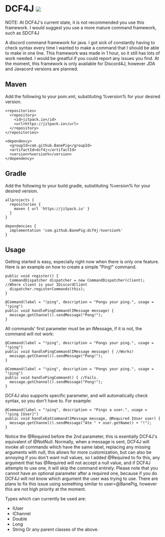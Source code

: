 # DCF4J [![](https://jitpack.io/v/BanePig/dcf4j.svg)](https://jitpack.io/#BanePig/dcf4j)

NOTE: At DCF4J's current state, it is not recommended you use this framework. I would suggest you use a more mature command framework, such as SDCF4J

A discord command framework for java. I got sick of constantly having to check syntax every time I wanted to make a command that I should be able to make in one line. This framework was made in 1 hour, so it still has lots of work needed. I would be greatful if you could report any issues you find. At the moment, this framework is only available for Discord4J, however JDA and Javacord versions are planned. 

## Maven

Add the following to your pom.xml, substituting %version% for your desired version.
```
<repositories>
  <repository>
    <id>jitpack.io</id>
    <url>https://jitpack.io</url>
  </repository>
</repositories>
```

```
<dependency>
  <groupId>com.github.BanePig</groupId>
  <artifactId>dcf4j</artifactId>
  <version>%version%</version>
</dependency>
```

## Gradle

Add the following to your build.gradle, substituting %version% for your desired version.
```
allprojects {
  repositories {
    maven { url 'https://jitpack.io' }
  }
}
```
  
```
dependencies {
  implementation 'com.github.BanePig:dcf4j:%version%'
}
```

## Usage
Getting started is easy, especially right now when there is only one feature.
Here is an example on how to create a simple "Ping!" command.

```
public void register() {
  CommandDispatcher dispatcher = new CommandDispatcher(client); //Where client is your IDiscordClient
  dispatcher.registerCommands(this);
}

@Command(label = "!ping", description = "Pongs your ping.", usage = "!ping")
public void handlePingCommand(IMessage message) {
  message.getChannel().sendMessage("Pong!");
}
```

All commands' first parameter must be an IMessage, if it is not, the command will not work:

```
@Command(label = "!ping", description = "Pongs your ping.", usage = "!ping")
public void handlePingCommand(IMessage message) { //Works!
  message.getChannel().sendMessage("Pong!");
}
```
```
@Command(label = "!ping", description = "Pongs your ping.", usage = "!ping")
public void handlePingCommand() { //Fails.
  message.getChannel().sendMessage("Pong!");
}
```

DCF4J also supports specific parameter, and will automatically check syntax, so you don't have to. For example:

```
@Command(label = "!ping", description = "Pings a user.", usage = "!ping [User]")
public void handleEatCommand(IMessage message, @Required IUser user) {
  message.getChannel().sendMessage("Ate " + user.getName() + "!");
}
```

Notice the @Required before the 2nd parameter, this is esentially DCF4J's equivalent of @NotNull. Normally, when a message is sent, DCF4J will invoke all commands which have the same label, replacing any missing arguments with null, this allows for more customization, but can also be annoying if you don't want null values, so I added @Required to fix this, any argument that has @Required will not accept a null value, and if DCF4J attempts to use one, it will skip the command entirely. Please note that you cannot have an optional parameter after a required one, because if you do DCF4J will not know which argument the user was trying to use. There are plans to fix this issue using something similar to user=@BanePig, however this are not high priority at the moment.

Types which can currently be used are:
* IUser
* IChannel
* Double
* Long
* String
Or any parent classes of the above.
